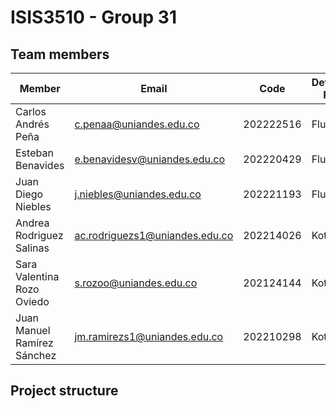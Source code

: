 # ISIS3510 - Group 31

## Team members

|Member|Email|Code|Development Platform|Github User|
|---|---|---|---|---|
|Carlos Andrés Peña|c.penaa@uniandes.edu.co|202222516|Flutter|carandp|
|Esteban Benavides|e.benavidesv@uniandes.edu.co|202220429|Flutter|estbv|
|Juan Diego Niebles|j.niebles@uniandes.edu.co|202221193|Flutter|juandnn|
|Andrea Rodriguez Salinas|ac.rodriguezs1@uniandes.edu.co|202214026|Kotlin|acrodriguezs1|
|Sara Valentina Rozo Oviedo|s.rozoo@uniandes.edu.co|202124144|Kotlin|srozoo03|
|Juan Manuel Ramírez Sánchez|jm.ramirezs1@uniandes.edu.co|202210298|Kotlin|juanrs10|


## Project structure
